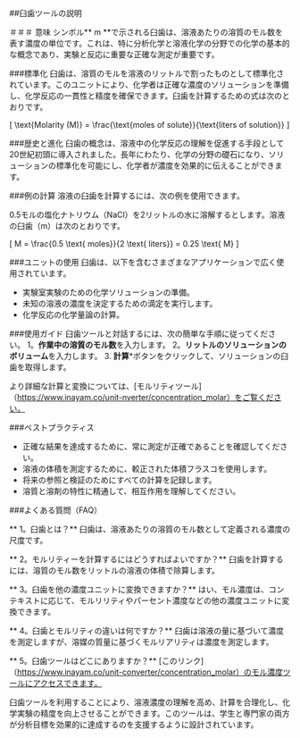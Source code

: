 ##臼歯ツールの説明

＃＃＃ 意味
シンボル** m **で示される臼歯は、溶液あたりの溶質のモル数を表す濃度の単位です。これは、特に分析化学と溶液化学の分野での化学の基本的な概念であり、実験と反応に重要な正確な測定が重要です。

###標準化
臼歯は、溶質のモルを溶液のリットルで割ったものとして標準化されています。このユニットにより、化学者は正確な濃度のソリューションを準備し、化学反応の一貫性と精度を確保できます。臼歯を計算するための式は次のとおりです。

\[ \text{Molarity (M)} = \frac{\text{moles of solute}}{\text{liters of solution}} \]

###歴史と進化
臼歯の概念は、溶液中の化学反応の理解を促進する手段として20世紀初頭に導入されました。長年にわたり、化学の分野の礎石になり、ソリューションの標準化を可能にし、化学者が濃度を効果的に伝えることができます。

###例の計算
溶液の臼歯を計算するには、次の例を使用できます。

0.5モルの塩化ナトリウム（NaCl）を2リットルの水に溶解するとします。溶液の臼歯（m）は次のとおりです。

\[ M = \frac{0.5 \text{ moles}}{2 \text{ liters}} = 0.25 \text{ M} \]

###ユニットの使用
臼歯は、以下を含むさまざまなアプリケーションで広く使用されています。
- 実験室実験のための化学ソリューションの準備。
- 未知の溶液の濃度を決定するための滴定を実行します。
- 化学反応の化学量論の計算。

###使用ガイド
臼歯ツールと対話するには、次の簡単な手順に従ってください。
1。**作業中の溶質のモル数**を入力します。
2。**リットルのソリューションのボリューム**を入力します。
3. **計算***ボタンをクリックして、ソリューションの臼歯を取得します。

より詳細な計算と変換については、[モルリティツール]（https://www.inayam.co/unit-nverter/concentration_molar）をご覧ください。

###ベストプラクティス
- 正確な結果を達成するために、常に測定が正確であることを確認してください。
- 溶液の体積を測定するために、較正された体積フラスコを使用します。
- 将来の参照と検証のためにすべての計算を記録します。
- 溶質と溶剤の特性に精通して、相互作用を理解してください。

###よくある質問（FAQ）

** 1。臼歯とは？**
臼歯は、溶液あたりの溶質のモル数として定義される濃度の尺度です。

** 2。モルリティーを計算するにはどうすればよいですか？**
臼歯を計算するには、溶質のモル数をリットルの溶液の体積で除算します。

** 3。臼歯を他の濃度ユニットに変換できますか？**
はい、モル濃度は、コンテキストに応じて、モルリリティやパーセント濃度などの他の濃度ユニットに変換できます。

** 4。臼歯とモルリティの違いは何ですか？**
臼歯は溶液の量に基づいて濃度を測定しますが、溶媒の質量に基づくモルリアリティは濃度を測定します。

** 5。臼歯ツールはどこにありますか？**
[このリンク]（https://www.inayam.co/unit-converter/concentration_molar）のモル濃度ツールにアクセスできます。

臼歯ツールを利用することにより、溶液濃度の理解を高め、計算を合理化し、化学実験の精度を向上させることができます。このツールは、学生と専門家の両方が分析目標を効果的に達成するのを支援するように設計されています。